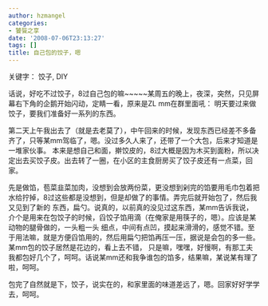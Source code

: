 ```yaml
---
author: hzmangel
categories:
- 饕餮之享
date: '2008-07-06T23:13:27'
tags: []
title: 自己包的饺子，嗯
---
```

关键字： 饺子, DIY

话说，好吃不过饺子，8过自己包的嘛~~~~~<!--more-->某周五的晚上，夜深，突然，只见屏幕右下角的企鹅开始闪动，定睛一看，原来是ZL mm在群里面吼： 明天要过来做饺子，要我们准备好一系列的东西。

第二天上午我出去了（就是去老莫了），中午回来的时候，发现东西已经差不多备齐了，只等某mm驾临了，嗯。没过多久人来了，还带了一个大包，后来才知道是一堆家伙事。
本来是想自己和面，擀饺皮的，8过大概是因为木买到面粉，所以决定出去买饺子皮。出去转了一圈，在小区的主食厨房买了饺子皮还有一点菜，回家。

先是做馅，苞菜韭菜加肉，没想到会放两份菜，更没想到剁完的馅要用毛巾包着把水给拧掉，8过这些都是没想到，但是却做了的事情。弄完后就开始包了，然后我又见到了新的
东西，扁勺。说真的，以前真的没见过这东西，某mm告诉我说，介个是用来在包饺子的时候，舀饺子馅用滴（在俺家是用筷子的，嗯）。应该是某动物的腿骨做的，一头粗一头
细点，中间有点凹，摸起来滑滑的，感觉不错。至于用法嘛，就是方便舀馅用的，然后用扁勺把馅再压一压，据说是会包的多一些。某mm包的饺子居然是花边的，看上去不错，
只是嘛，嘿嘿，好慢啊，有那工夫我都包好几个了，呵呵。话说某mm还和我争谁包的馅多，结果嘛，某说某有理了啦，呵呵。

包完了自然就是下，饺子，说实在的，和家里面的味道差远了，嗯。回家好好学学去，呵呵。